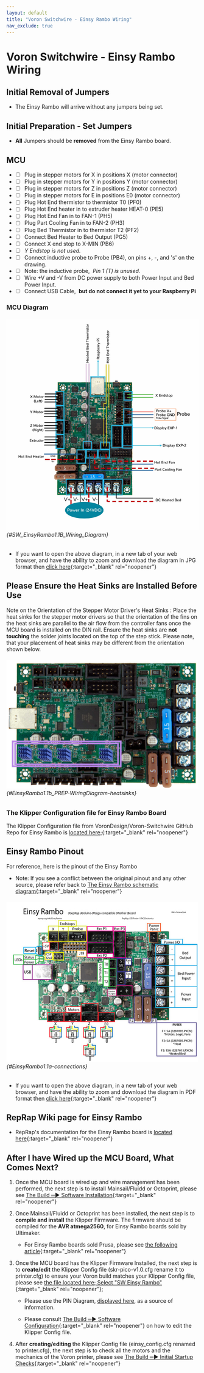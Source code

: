 ```yaml
---
layout: default
title: "Voron Switchwire - Einsy Rambo Wiring"
nav_exclude: true
---
```

# Voron Switchwire - Einsy Rambo Wiring

## Initial Removal of Jumpers

* The Einsy Rambo will arrive without any jumpers being set.

## Initial Preparation - Set Jumpers

* **All** Jumpers should be **removed** from the Einsy Rambo board.

## MCU

* - [ ] Plug in stepper motors for X in positions X (motor connector)
* - [ ] Plug in stepper motors for Y in positions Y (motor connector)
* - [ ] Plug in stepper motors for Z in positions Z (motor connector)
* - [ ] Plug in stepper motors for E in positions E0 (motor connector)
* - [ ] Plug Hot End thermistor to thermistor T0 (PF0)
* - [ ] Plug Hot End heater in to extruder heater HEAT-0 (PE5)
* - [ ] Plug Hot End Fan in to FAN-1 (PH5)
* - [ ] Plug Part Cooling Fan in to FAN-2 (PH3)
* - [ ] Plug Bed Thermistor in to thermistor T2 (PF2)
* - [ ] Connect Bed Heater to Bed Output (PG5)
* - [ ] Connect X end stop to X-MIN (PB6)
* - [ ] _Y Endstop is not used._
* - [ ] Connect inductive probe to Probe (PB4), on pins +, -, and 's' on the drawing.
* - [ ] Note: the inductive probe,&nbsp; _Pin 1 (T) is unused._
* - [ ] Wire +V and -V from DC power supply to both Power Input and Bed Power Input.
* - [ ] Connect USB Cable,&nbsp; **but do not connect it yet to your Raspberry Pi**

### MCU Diagram

###### ![](./images/SW_EinsyRambo1.1B_Wiring_Diagram_150.jpg) {#SW_EinsyRambo1.1B_Wiring_Diagram}

* <span class="fs_percent_110">If you want to open the above diagram, in a new tab of your web browser, and have the ability to zoom and download the diagram in JPG format then [click here](./images/SW_EinsyRambo1.1B_Wiring_Diagram_150.jpg){:target="_blank" rel="noopener"}</span>

## Please Ensure the Heat Sinks are Installed Before Use

<span class="color-blind-red">Note on the Orientation of the Stepper Motor Driver's Heat Sinks</span>
: Place the heat sinks for the stepper motor drivers so that the orientation of the fins on the heat sinks are parallel to the air flow from the controller fans once the MCU board is installed on the DIN rail. Ensure the heat sinks are **not touching** the solder joints located on the top of the step stick. Please note, that your placement of heat sinks may be different from the orientation shown below.

###### ![](./images/EinsyRambo1.1b_PREP-WiringDiagram-heatsinks_150.jpg) {#EinsyRambo1.1b_PREP-WiringDiagram-heatsinks}

### The Klipper Configuration file for Einsy Rambo Board

The Klipper Configuration file from VoronDesign/Voron-Switchwire GitHub Repo for Einsy Rambo is [located here;](https://raw.githubusercontent.com/VoronDesign/Voron-Switchwire/master/Firmware/einsy_config.cfg){:target="_blank" rel="noopener"}

## Einsy Rambo Pinout

For reference, here is the pinout of the Einsy Rambo

* Note: If you see a conflict between the original pinout and any other source, please refer back to [The Einsy Rambo schematic diagram](<./images/Schematic Prints_Einsy Rambo_1.1a.PDF>){:target="_blank" rel="noopener"}

###### ![](./images/EinsyRambo1.1a-connections.jpg) {#EinsyRambo1.1a-connections}

* If you want to open the above diagram, in a new tab of your web browser, and have the ability to zoom and download the diagram in PDF format then [click here](./images/EinsyRambo11_Pinout.pdf){:target="_blank" rel="noopener"}

## RepRap Wiki page for Einsy Rambo

* RepRap's documentation for the Einsy Rambo board is [located here](https://reprap.org/wiki/EinsyRambo){:target="_blank" rel="noopener"}

## After I have Wired up the MCU Board, What Comes Next?

1.  Once the MCU board is wired up and wire management has been performed, the next step is to install Mainsail/Fluidd or Octoprint, please see [The Build ═► Software Installation](../../build/software/index#software-installation){:target="_blank" rel="noopener"}

2.  Once Mainsail/Fluidd or Octoprint has been installed, the next step is to **compile and install** the Klipper Firmware. The firmware should be compiled for the **AVR atmega2560**, for Einsy Rambo boards sold by Ultimaker.

    * For Einsy Rambo boards sold Prusa, please see [the following article](https://nikolak.com/klipper-on-prusa-mk3s/){:target="_blank" rel="noopener"}

3.  Once the MCU board has the Klipper Firmware Installed, the next step is to **create/edit** the Klipper Config file (skr-pico-v1.0.cfg rename it to printer.cfg) to ensure your Voron build matches your Klipper Config file, please see [the file located here; Select "SW Einsy Rambo"](../../build/software/configuration#software-configuration){:target="_blank" rel="noopener"};

    *   Please use the PIN Diagram, [displayed here](#EinsyRambo1.1a-connections), as a source of information.

    * Please consult [The Build ═► Software Configuration](../../build/software/configuration#software-configuration){:target="_blank" rel="noopener"} on how to edit the Klipper Config file.

4.  After **creating/editing** the Klipper Config file (einsy_config.cfg renamed to printer.cfg), the next step is to check all the motors and the mechanics of the Voron printer, please see [The Build ═► Initial Startup Checks](../../build/startup/index#initial-startup-checks){:target="_blank" rel="noopener"}

<script>
    window.onload = function sw_einsy_enable_checkboxes(){
    const sw_einsy_checkboxes = document.getElementsByClassName('task-list-item-checkbox');
    Array.prototype.forEach.call(sw_einsy_checkboxes, function (e) {
        e.removeAttribute('disabled');
    });
    }
</script>